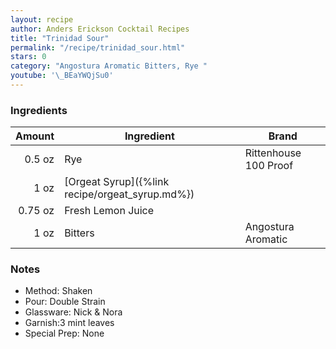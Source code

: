 ```yaml
---
layout: recipe
author: Anders Erickson Cocktail Recipes
title: "Trinidad Sour"
permalink: "/recipe/trinidad_sour.html"
stars: 0
category: "Angostura Aromatic Bitters, Rye "
youtube: '\_BEaYWQjSu0'
---
```


### Ingredients

|  Amount  | Ingredient               | Brand                   |
| ------: | ----------------------------------------------- | --------------------- |
|  0.5 oz | Rye                                             | Rittenhouse 100 Proof |
|    1 oz | [Orgeat Syrup]({%link recipe/orgeat_syrup.md%}) |
| 0.75 oz | Fresh Lemon Juice                               |
|    1 oz | Bitters                                         | Angostura Aromatic    |

### Notes

- Method: Shaken
- Pour: Double Strain
- Glassware: Nick & Nora
- Garnish:3 mint leaves
- Special Prep: None
